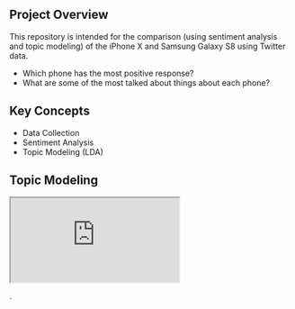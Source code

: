 ## Project Overview

This repository is intended for the comparison (using sentiment analysis and topic modeling) of the iPhone X and Samsung Galaxy S8 using Twitter data.

- Which phone has the most positive response?
- What are some of the most talked about things about each phone?

## Key Concepts

- Data Collection
- Sentiment Analysis
- Topic Modeling (LDA)

## Topic Modeling


<iframe src="https://gist.github.com/ahipolito94/a52686c4ca42909a43a1dbac744689aa.js"></iframe>


.
